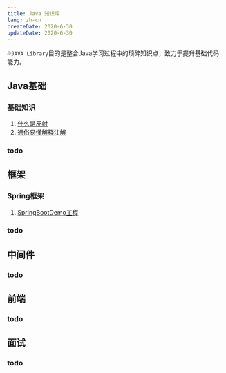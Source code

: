 ```yaml
---
title: Java 知识库
lang: zh-cn
createDate: 2020-6-30
updateDate: 2020-6-30
---
```

💦`JAVA Library`目的是整合Java学习过程中的琐碎知识点，致力于提升基础代码能力。

## Java基础

### 基础知识

1. <a href="../01.dev/12.java/reflect" target="_blank">什么是反射</a>
2. <a href="../01.dev/12.java/annotation" target="_blank">通俗易懂解释注解</a>

### todo

## 框架

### Spring框架

1. <a href="../03.framework/10.spring/springbootdemo" target="_blank">SpringBootDemo工程</a>
   
### todo

## 中间件

### todo

## 前端

### todo

## 面试

### todo